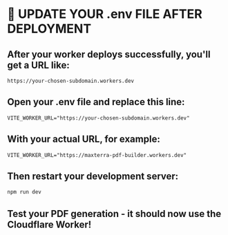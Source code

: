 # 📝 UPDATE YOUR .env FILE AFTER DEPLOYMENT

## After your worker deploys successfully, you'll get a URL like:
```
https://your-chosen-subdomain.workers.dev
```

## Open your .env file and replace this line:
```
VITE_WORKER_URL="https://your-chosen-subdomain.workers.dev"
```

## With your actual URL, for example:
```
VITE_WORKER_URL="https://maxterra-pdf-builder.workers.dev"
```

## Then restart your development server:
```bash
npm run dev
```

## Test your PDF generation - it should now use the Cloudflare Worker!
